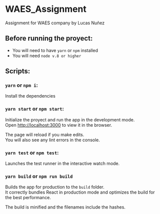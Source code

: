 # WAES_Assignment
Assignment for WAES company by Lucas Nuñez

## Before running the proyect:
- You will need to have `yarn` or `npm` installed
- You will need `node v.8 or higher`


## Scripts:

### `yarn` or `npm i`:
Install the dependencies

### `yarn start` or `npm start`:
Initialize the proyect and run the app in the development mode.<br>
Open [http://localhost:3000](http://localhost:3000) to view it in the browser.

The page will reload if you make edits.<br>
You will also see any lint errors in the console.

### `yarn test` or `npm test`:
Launches the test runner in the interactive watch mode.<br>

### `yarn build` or `npm run build`
Builds the app for production to the `build` folder.<br>
It correctly bundles React in production mode and optimizes the build for the best performance.

The build is minified and the filenames include the hashes.
